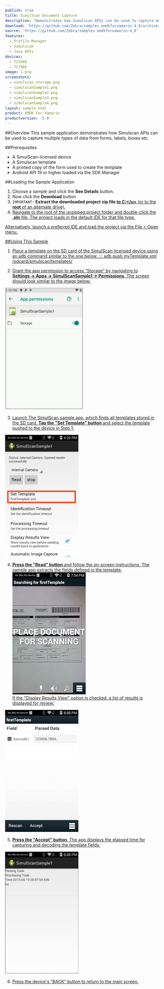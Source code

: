 ```yaml
---
publish: true
title: SimulScan Document Capture
description: "Demonstrates how Simulscan APIs can be used to capture multiple types of data from paper forms."
download: 'https://github.com/Zebra/samples-emdkforxamarin-4_0/archive/master.zip'
source: 'https://github.com/Zebra/samples-emdkforxamarin-4_0'
features:
  - Profile Manager
  - Simulscan
  - Java APIs
devices:
  - TC55KK
  - TC75KK
image: 1.png
screenshots:
  - simulscan_storage.png
  - simulscanSample1.png
  - simulscanSample2.png
  - simulscanSample3.png
  - simulscanSample4.png
layout: sample.html
product: EMDK For Xamarin
productversion: '5.0'
---
```



##Overview
This sample application demonstrates how Simulscan APIs can be used to capture multiple types of data from forms, labels, boxes etc.

##Prerequisites
* A SimulScan-licensed device
* A Simulscan template
* A printed copy of the form used to create the template
* Android API 19 or higher loaded via the SDK Manager

##Loading the Sample Application

1. Choose a sample and click the **See Details** button.
2. Now click the **Download** button 
3. `IMPORTANT:` **Extract the downloaded project zip file <u>to C:\</u>** (or to the **root** of an alternate drive).
4. Navigate to the root of the unzipped project folder and double-click the **.sln** file. The project loads in the default IDE for that file type.

Alternatively, launch a preferred IDE and load the project via the File > Open menu.  

##Using This Sample

1. Place a template on the SD card of the SimulScan-licensed device using an adb command similar to the one below: 
    :::
    adb push myTemplate.xml /sdcard/simulscan/templates/
  
2. Grant the app permission to access “Storage” by navigating to<br> **Settings -> Apps -> SimulScanSample1 -> Permissions**. The screen should look similar to the image below:
  <img alt="image" style="height:400px" src="simulscan_storage.png"/>

3. Launch The SimulScan sample app, which finds all templates stored in the SD card. **Tap the "Set Template" button** and select the template pushed to the device in Step 1: 
  <img alt="image" style="height:400px" src="simulscanSample1.png"/>

4. **Press the "Read" button** and follow the on-screen instructions. The sample app extracts the fields defined in the template: 
  <img alt="image" style="height:400px" src="simulscanSample2.png"/><br>
  If the "Display Results View" option is checked, a list of results is displayed for review: 
  <img alt="image" style="height:400px" src="simulscanSample3.png"/>

5. **Press the "Accept" button**. The app displays the elapsed time for capturing and decoding the template fields: 

  <img alt="image" style="height:400px" src="simulscanSample4.png"/>

6. Press the device's "BACK" button to return to the main screen.


<!-- 
  ![img](simulscanSample2.png)  ![img](simulscanSample3.png)   
 -->
















